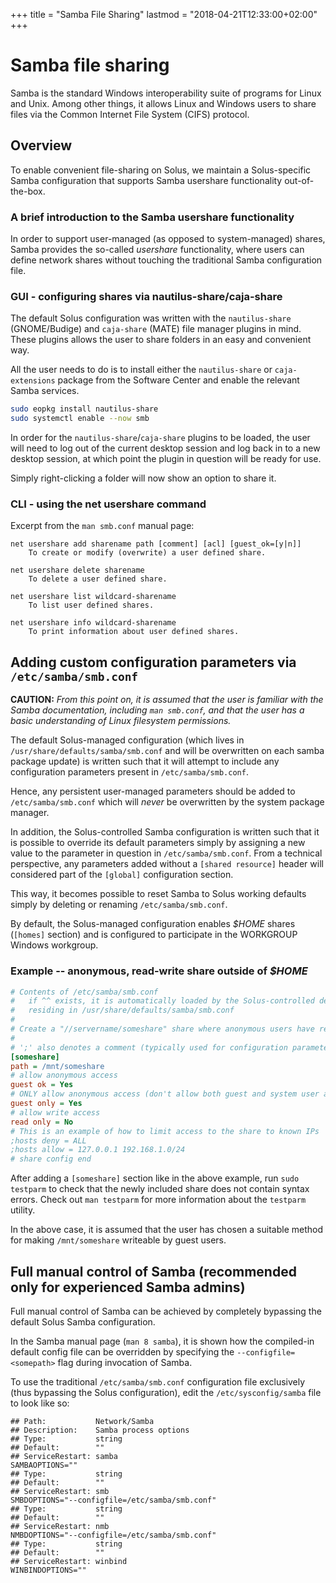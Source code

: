 +++
title = "Samba File Sharing"
lastmod = "2018-04-21T12:33:00+02:00"
+++
# Samba file sharing

Samba is the standard Windows interoperability suite of programs for Linux and Unix. Among other things, it allows Linux and Windows users to share files via the Common Internet File System (CIFS) protocol.

## Overview

To enable convenient file-sharing on Solus, we maintain a Solus-specific Samba configuration that supports Samba usershare functionality out-of-the-box.

### A brief introduction to the Samba usershare functionality

In order to support user-managed (as opposed to system-managed) shares, Samba provides the so-called *usershare* functionality, where users can define network shares without touching the traditional Samba configuration file.

### GUI - configuring shares via nautilus-share/caja-share

The default Solus configuration was written with the `nautilus-share` (GNOME/Budige) and `caja-share` (MATE) file manager plugins in mind. These plugins allows the user to share folders in an easy and convenient way.

All the user needs to do is to install either the `nautilus-share` or `caja-extensions` package from the Software Center and enable the relevant Samba services.

``` bash
sudo eopkg install nautilus-share
sudo systemctl enable --now smb
```

In order for the `nautilus-share`/`caja-share` plugins to be loaded, the user will need to log out of the current desktop session and log back in to a new desktop session, at which point the plugin in question will be ready for use.

Simply right-clicking a folder will now show an option to share it.

### CLI - using the net usershare command

Excerpt from the `man smb.conf` manual page:

```
net usershare add sharename path [comment] [acl] [guest_ok=[y|n]]
    To create or modify (overwrite) a user defined share.

net usershare delete sharename
    To delete a user defined share.

net usershare list wildcard-sharename
    To list user defined shares.

net usershare info wildcard-sharename
    To print information about user defined shares.
```

## Adding custom configuration parameters via `/etc/samba/smb.conf`

**CAUTION:** *From this point on, it is assumed that the user is familiar with the Samba documentation, including `man smb.conf`, and that the user has a basic understanding of Linux filesystem permissions.*

The default Solus-managed configuration (which lives in `/usr/share/defaults/samba/smb.conf` and will be overwritten on each samba package update) is written such that it will attempt to include any configuration parameters present in `/etc/samba/smb.conf`.
  
Hence, any persistent user-managed parameters should be added to `/etc/samba/smb.conf` which will *never* be overwritten by the system package manager.

In addition, the Solus-controlled Samba configuration is written such that it is possible to override its default parameters simply by assigning a new value to the parameter in question in `/etc/samba/smb.conf`. From a technical perspective, any parameters added without a `[shared resource]` header will considered part of the `[global]` configuration section.

This way, it becomes possible to reset Samba to Solus working defaults simply by deleting or renaming  `/etc/samba/smb.conf`.

By default, the Solus-managed configuration enables *$HOME* shares (`[homes]` section) and is configured to participate in the WORKGROUP Windows workgroup.

### Example -- anonymous, read-write share outside of *$HOME*

``` ini
# Contents of /etc/samba/smb.conf
#   if ^^ exists, it is automatically loaded by the Solus-controlled default config
#   residing in /usr/share/defaults/samba/smb.conf 
# 
# Create a "//servername/someshare" share where anonymous users have read and write access
#
# ';' also denotes a comment (typically used for configuration parameters)
[someshare]
path = /mnt/someshare
# allow anonymous access
guest ok = Yes
# ONLY allow anonymous access (don't allow both guest and system user access)
guest only = Yes
# allow write access
read only = No
# This is an example of how to limit access to the share to known IPs
;hosts deny = ALL
;hosts allow = 127.0.0.1 192.168.1.0/24
# share config end   
```

After adding a `[someshare]` section like in the above example, run `sudo testparm` to check that the newly included share does not contain syntax errors. Check out `man testparm` for more information about the `testparm` utility.

In the above case, it is assumed that the user has chosen a suitable method for making `/mnt/someshare` writeable by guest users.

## Full manual control of Samba (recommended only for experienced Samba admins)

Full manual control of Samba can be achieved by completely bypassing the default Solus Samba configuration.

In the Samba manual page (`man 8 samba`), it is shown how the compiled-in default config file can be overridden by specifying the `--configfile=<somepath>` flag during invocation of Samba.

To use the traditional `/etc/samba/smb.conf` configuration file exclusively (thus bypassing the Solus configuration), edit the `/etc/sysconfig/samba` file to look like so:

```
## Path:           Network/Samba
## Description:    Samba process options
## Type:           string
## Default:        ""
## ServiceRestart: samba
SAMBAOPTIONS=""
## Type:           string
## Default:        ""
## ServiceRestart: smb
SMBDOPTIONS="--configfile=/etc/samba/smb.conf"
## Type:           string
## Default:        ""
## ServiceRestart: nmb
NMBDOPTIONS="--configfile=/etc/samba/smb.conf"
## Type:           string
## Default:        ""
## ServiceRestart: winbind
WINBINDOPTIONS=""
```
